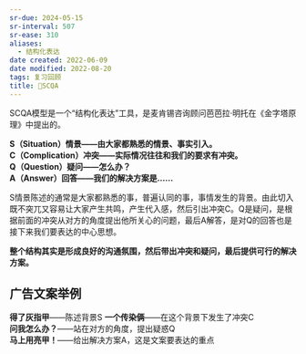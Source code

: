 ```yaml
---
sr-due: 2024-05-15
sr-interval: 507
sr-ease: 310
aliases:
  - 结构化表达
date created: 2022-06-09
date modified: 2022-08-20
tags: 复习回顾
title: 🔡SCQA
---
```


SCQA模型是一个“结构化表达”工具，是麦肯锡咨询顾问芭芭拉·明托在《金字塔原理》中提出的。

**S（Situation）情景——由大家都熟悉的情景、事实引入。  
C（Complication）冲突——实际情况往往和我们的要求有冲突。  
Q（Question）疑问——怎么办？  
A（Answer）回答——我们的解决方案是……**

S情景陈述的通常是大家都熟悉的事，普遍认同的事，事情发生的背景。由此切入既不突兀又容易让大家产生共鸣，产生代入感，然后引出冲突C。Q是疑问，是根据前面的冲突从对方的角度提出他所关心的问题，最后A解答，是对Q的回答也是接下来我们要表达的中心思想。

**整个结构其实是形成良好的沟通氛围，然后带出冲突和疑问，最后提供可行的解决方案。**


## 广告文案举例

**得了灰指甲**——陈述背景S 
**一个传染俩**——在这个背景下发生了冲突C  
**问我怎么办？**——站在对方的角度，提出疑惑Q  
**马上用亮甲！**——给出解决方案A，这是文案要表达的重点

